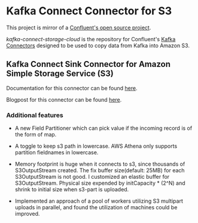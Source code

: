 # Kafka Connect Connector for S3

This project is mirror of a [Confluent's open source project](https://github.com/confluentinc/kafka-connect-storage-cloud).

*kafka-connect-storage-cloud* is the repository for Confluent's [Kafka Connectors](http://kafka.apache.org/documentation.html#connect)
designed to be used to copy data from Kafka into Amazon S3. 

## Kafka Connect Sink Connector for Amazon Simple Storage Service (S3)

Documentation for this connector can be found [here](http://docs.confluent.io/current/connect/connect-storage-cloud/kafka-connect-s3/docs/index.html).

Blogpost for this connector can be found [here](https://www.confluent.io/blog/apache-kafka-to-amazon-s3-exactly-once).

### Additional features

* A new Field Partitioner which can pick value if the incoming record is of the form of map.

* A toggle to keep s3 path in lowercase. AWS Athena only supports partition fieldnames in lowercase.

* Memory footprint is huge when it connects to s3, since thousands of S3OutputStream created. The fix buffer size(default: 25MB) for each S3OutputStream is not       good. I customized an elastic buffer for S3OutputStream. Physical size expended by initCapacity * (2^N) and shrink to initial size when s3-part is uploaded.

* Implemented an approach of a pool of workers utilizing S3 multipart uploads in parallel, and found the utilization of machines could be improved.
